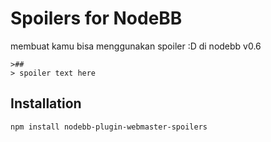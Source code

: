 # Spoilers for NodeBB

membuat kamu bisa menggunakan spoiler :D di nodebb v0.6

```
>##
> spoiler text here
```

## Installation

    npm install nodebb-plugin-webmaster-spoilers
